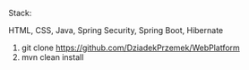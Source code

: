 
Stack:

HTML, CSS, Java, Spring Security, Spring Boot, Hibernate

1. git clone https://github.com/DziadekPrzemek/WebPlatform
2. mvn clean install
